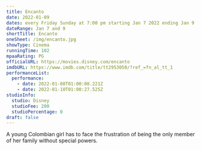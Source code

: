 ```yaml
---
title: Encanto
date: 2022-01-09
dates: every Friday Sunday at 7:00 pm starting Jan 7 2022 ending Jan 9 2022
dateRange: Jan 7 and 9
shortTitle: Encanto
oneSheet: /img/encanto.jpg
showType: Cinema
runningTime: 102
mpaaRating: PG
officialURL: https://movies.disney.com/encanto
imdbURL: https://www.imdb.com/title/tt2953050/?ref_=fn_al_tt_1
performanceList:
  performance:
    - date: 2022-01-08T01:00:08.221Z
    - date: 2022-01-10T01:00:27.525Z
studioInfo:
  studio: Disney
  studioFee: 200
  studioPercentage: 0
draft: false
---
```

A young Colombian girl has to face the frustration of being the only member of her family without special powers.